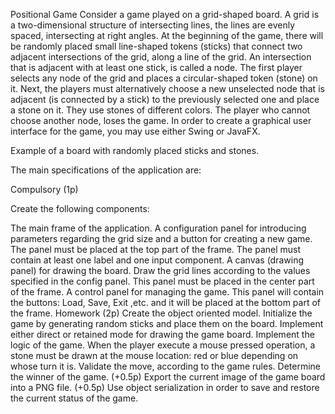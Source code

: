 Positional Game
Consider a game played on a grid-shaped board. A grid is a two-dimensional structure of intersecting lines, the lines are evenly spaced, intersecting at right angles.
At the beginning of the game, there will be randomly placed small line-shaped tokens (sticks) that connect two adjacent intersections of the grid, along a line of the grid.
An intersection that is adjacent with at least one stick, is called a node.
The first player selects any node of the grid and places a circular-shaped token (stone) on it. Next, the players must alternatively choose a new unselected node that is adjacent (is connected by a stick) to the previously selected one and place a stone on it. They use stones of different colors. The player who cannot choose another node, loses the game.
In order to create a graphical user interface for the game, you may use either Swing or JavaFX.

Example of a board with randomly placed sticks and stones.



The main specifications of the application are:

Compulsory (1p)

Create the following components:

The main frame of the application.
A configuration panel for introducing parameters regarding the grid size and a button for creating a new game. The panel must be placed at the top part of the frame. The panel must contain at least one label and one input component.
A canvas (drawing panel) for drawing the board. Draw the grid lines according to the values specified in the config panel. This panel must be placed in the center part of the frame.
A control panel for managing the game. This panel will contain the buttons: Load, Save, Exit ,etc. and it will be placed at the bottom part of the frame.
Homework (2p)
Create the object oriented model.
Initialize the game by generating random sticks and place them on the board. Implement either direct or retained mode for drawing the game board.
Implement the logic of the game. When the player execute a mouse pressed operation, a stone must be drawn at the mouse location: red or blue depending on whose turn it is. Validate the move, according to the game rules. Determine the winner of the game.
(+0.5p) Export the current image of the game board into a PNG file.
(+0.5p) Use object serialization in order to save and restore the current status of the game.
